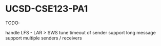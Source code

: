 # UCSD-CSE123-PA1

TODO:

handle LFS - LAR > SWS
tune timeout of sender
support long message
support multiple senders / receivers
